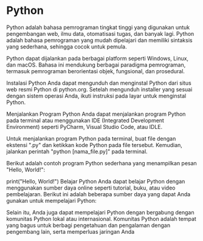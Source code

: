 # Python
Python adalah bahasa pemrograman tingkat tinggi yang digunakan untuk pengembangan web, ilmu data, otomatisasi tugas, dan banyak lagi. Python adalah bahasa pemrograman yang mudah dipelajari dan memiliki sintaksis yang sederhana, sehingga cocok untuk pemula.

Python dapat dijalankan pada berbagai platform seperti Windows, Linux, dan macOS. Bahasa ini mendukung berbagai paradigma pemrograman, termasuk pemrograman berorientasi objek, fungsional, dan prosedural.


Instalasi Python
Anda dapat mengunduh dan menginstal Python dari situs web resmi Python di python.org. Setelah mengunduh installer yang sesuai dengan sistem operasi Anda, ikuti instruksi pada layar untuk menginstal Python.


Menjalankan Program Python
Anda dapat menjalankan program Python pada terminal atau menggunakan IDE (Integrated Development Environment) seperti PyCharm, Visual Studio Code, atau IDLE.

Untuk menjalankan program Python pada terminal, buat file dengan ekstensi ".py" dan ketikkan kode Python pada file tersebut. Kemudian, jalankan perintah "python [nama_file.py]" pada terminal.

Berikut adalah contoh program Python sederhana yang menampilkan pesan "Hello, World!":


print("Hello, World!")
Belajar Python
Anda dapat belajar Python dengan menggunakan sumber daya online seperti tutorial, buku, atau video pembelajaran. Berikut ini adalah beberapa sumber daya yang dapat Anda gunakan untuk mempelajari Python:


Selain itu, Anda juga dapat mempelajari Python dengan bergabung dengan komunitas Python lokal atau internasional. Komunitas Python adalah tempat yang bagus untuk berbagi pengetahuan dan pengalaman dengan pengembang lain, serta memperluas jaringan Anda
